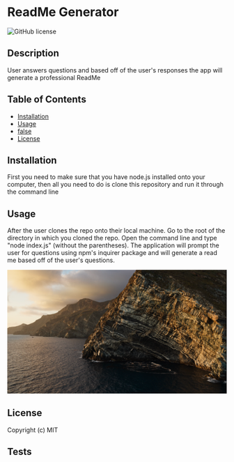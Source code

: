  # ReadMe Generator

  ![GitHub license](https://img.shields.io/badge/license-MIT-blue.svg)
  
  ## Description
  User answers questions and based off of the user's responses the app will generate a professional ReadMe

  ## Table of Contents

  * [Installation](#installation)
  * [Usage](#usage)
  * [false](#false)
  * [License](#license)


  ## Installation
  First you need to make sure that you have node.js installed onto your computer, then all you need to do is clone this repository and run it through the command line
  
  
  ## Usage
  After the user clones the repo onto their local machine. Go to the root of the directory in which you cloned the repo. Open the command line and type "node index.js" (without the parentheses). The application will prompt the user for questions using npm's inquirer package and will generate a read me based off of the user's questions.
  
 ![test](./utils/images/test.png)

  ## 
  
  
  ## License
  Copyright (c) MIT

  ## Tests